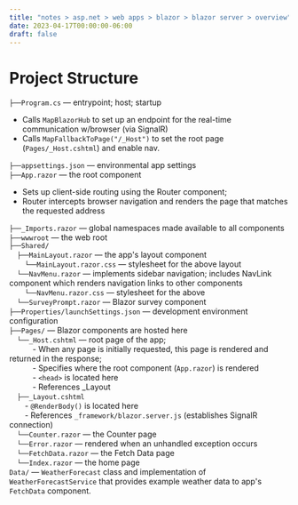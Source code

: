 ```yaml
---
title: "notes > asp.net > web apps > blazor > blazor server > overview"
date: 2023-04-17T00:00:00-06:00
draft: false
---
```


# Project Structure
`├──Program.cs` — entrypoint; host; startup
- Calls `MapBlazorHub` to set up an endpoint for the real-time communication w/browser (via SignalR)
- Calls `MapFallbackToPage("/_Host")` to set the root page (`Pages/_Host.cshtml`) and enable nav.  

`├──appsettings.json` — environmental app settings  
`├──App.razor` — the root component
- Sets up client-side routing using the Router component; 
- Router intercepts browser navigation and renders the page that matches the requested address

`├──_Imports.razor` — global namespaces made available to all components  
`├──wwwroot` — the web root  
`├──Shared/`  
&emsp;`├──MainLayout.razor` — the app's layout component   
&emsp;&emsp;`└──MainLayout.razor.css` — stylesheet for the above layout  
&emsp;`└──NavMenu.razor` — implements sidebar navigation; includes NavLink component which renders navigation links to other components  
&emsp;&emsp;`└──NavMenu.razor.css` — stylesheet for the above  
&emsp;`└──SurveyPrompt.razor` — Blazor survey component  
`├──Properties/launchSettings.json` — development environment configuration  
`├──Pages/` — Blazor components are hosted here  
&emsp;`└──_Host.cshtml` — root page of the app;  
&emsp;&emsp;&emsp;- When any page is initially requested, this page is rendered and returned in the response;  
&emsp;&emsp;&emsp;- Specifies where the root component (`App.razor`) is rendered  
&emsp;&emsp;&emsp;- `<head>` is located here  
&emsp;&emsp;&emsp;- References _Layout  
&emsp;`├──_Layout.cshtml`  
&emsp;&emsp;- `@RenderBody()` is located here  
&emsp;&emsp;- References `_framework/blazor.server.js` (establishes SignalR connection)  
&emsp;`└──Counter.razor` — the Counter page  
&emsp;`└──Error.razor` — rendered when an unhandled exception occurs  
&emsp;`└──FetchData.razor` — the Fetch Data page  
&emsp;`└──Index.razor` — the home page  
`Data/` — `WeatherForecast` class and implementation of `WeatherForecastService` that provides example weather data to app's `FetchData` component.
